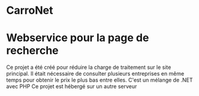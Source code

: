# CarroNet
# Webservice pour la page de recherche
Ce projet a été créé pour réduire la charge de traitement sur le site principal. Il était nécessaire de consulter plusieurs entreprises en même temps pour obtenir le prix le plus bas entre elles. C'est un mélange de .NET avec PHP
Ce projet est hébergé sur un autre serveur
